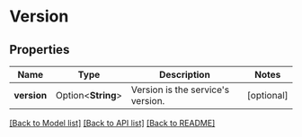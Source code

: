 # Version

## Properties

Name | Type | Description | Notes
------------ | ------------- | ------------- | -------------
**version** | Option<**String**> | Version is the service's version. | [optional]

[[Back to Model list]](../README.md#documentation-for-models) [[Back to API list]](../README.md#documentation-for-api-endpoints) [[Back to README]](../README.md)


